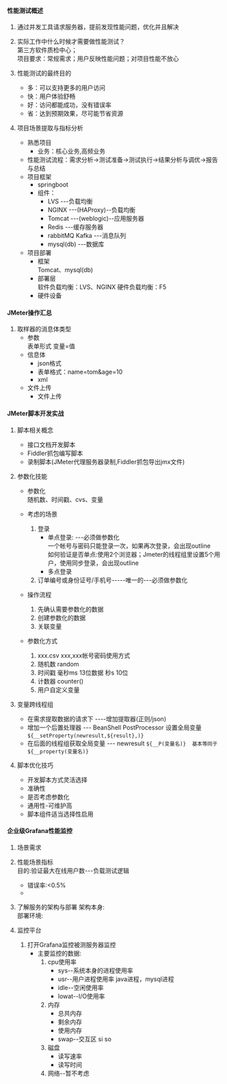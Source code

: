 
#### 性能测试概述
1. 通过并发工具请求服务器，提前发现性能问题，优化并且解决
2. 实际工作中什么时候才需要做性能测试？  
    第三方软件质检中心；  
    项目要求：常规需求；用户反映性能问题；对项目性能不放心  
3. 性能测试的最终目的
    - 多：可以支持更多的用户访问
    - 快：用户体验舒畅
    - 好：访问都能成功，没有错误率
    - 省：达到预期效果，尽可能节省资源
     
4. 项目场景提取与指标分析
    - 熟悉项目 
        - 业务：核心业务,高频业务
    - 性能测试流程：需求分析->测试准备->测试执行->结果分析与调优->报告与总结
    - 项目框架
        - springboot
        - 组件：
            - LVS ---负载均衡
            - NGINX ---(HAProxy)--负载均衡
            - Tomcat ---(weblogic)--应用服务器
            - Redis ---缓存服务器
            - rabbitMQ  Kafka ---消息队列
            - mysql(db) ---数据库
    - 项目部署
        - 框架  
            Tomcat、mysql(db)
        - 部署层  
            软件负载均衡：LVS、NGINX
            硬件负载均衡：F5
        - 硬件设备

#### JMeter操作汇总
1. 取样器的消息体类型
    - 参数  
        表单形式 变量=值  
    - 信息体
        - json格式
        - 表单格式：name=tom&age=10
        - xml
    - 文件上传
        - 文件上传
      
#### JMeter脚本开发实战
1. 脚本相关概念
    - 接口文档开发脚本
    - Fiddler抓包编写脚本
    - 录制脚本(JMeter代理服务器录制,Fiddler抓包导出jmx文件)

2. 参数化技能
    - 参数化  
        随机数、时间戳、cvs、变量  
        
    - 考虑的场景
        1. 登录
            - 单点登录: ---必须做参数化   
            一个帐号与密码只能登录一次，如果再次登录，会出现outline  
            如何验证是否单点:使用2个浏览器；Jmeter的线程组里设置5个用户，使用同步登录，会出现outline
            - 多点登录 
        2. 订单编号或身份证号/手机号-----唯一的---必须做参数化   
    
    - 操作流程  
        1. 先确认需要参数化的数据  
        2. 创建参数化的数据
        3. 关联变量
    
    - 参数化方式
        1. xxx.csv   xxx,xxx帐号密码使用方式
        2. 随机数 random
        3. 时间戳  毫秒ms 13位数据   秒s 10位
        4. 计数器 counter()
        5. 用户自定义变量

3. 变量跨线程组
    - 在需求提取数据的请求下 ----增加提取器(正则/json)
    - 增加一个后置处理器 --- BeanShell PostProcessor  设置全局变量  
    `${__setProperty(newresult,${result},)}`
    - 在后面的线程组获取全局变量 --- newresult
    `${__P(变量名)}  基本等同于 ${__property(变量名)}`

3. 脚本优化技巧
    - 开发脚本方式灵活选择
    - 准确性
    - 是否考虑参数化
    - 通用性-可维护高
    - 脚本组件适当选择性启用     
   
   
#### 企业级Grafana性能监控   
1. 场景需求

2. 性能场景指标  
    目的:验证最大在线用户数---负载测试逻辑
    - 错误率:<0.5%
    - 

3. 了解服务的架构与部署
    架构本身:  
    部署环境:

4. 监控平台 
    1. 打开Grafana监控被测服务器监控
        - 主要监控的数据:
            1. cpu使用率
                - sys--系统本身的进程使用率
                - usr--用户进程使用率 java进程，mysql进程
                - idle--空闲使用率
                - lowat--I/O使用率
            2. 内存
                - 总共内存
                - 剩余内存
                - 使用内存
                - swap--交互区 si so
            3. 磁盘
                - 读写速率
                - 读写时间
            4. 网络--暂不考虑
        


            